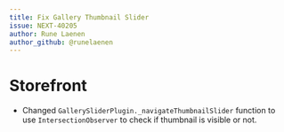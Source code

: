 ```yaml
---
title: Fix Gallery Thumbnail Slider
issue: NEXT-40205
author: Rune Laenen
author_github: @runelaenen
---
```

# Storefront
* Changed `GallerySliderPlugin._navigateThumbnailSlider` function to use `IntersectionObserver` to check if thumbnail is visible or not.
